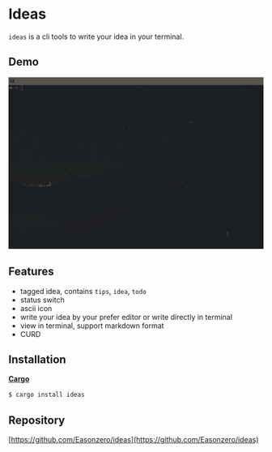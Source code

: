 # Ideas

`ideas` is a cli tools to write your idea in your terminal.

## Demo
![demo](assets/demo.gif)

## Features
- tagged idea, contains `tips`, `idea`, `todo`
- status switch
- ascii icon
- write your idea by your prefer editor or write directly in terminal
- view in terminal, support markdown format
- CURD

## Installation
**[Cargo](https://doc.rust-lang.org/cargo)**
```sh
$ cargo install ideas
```

## Repository
[https://github.com/Easonzero/ideas](https://github.com/Easonzero/ideas)
